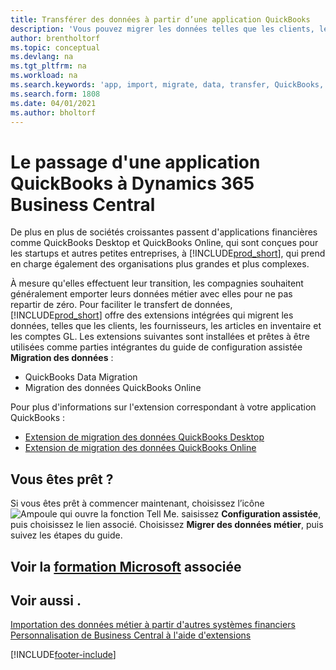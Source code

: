 ```yaml
---
title: Transférer des données à partir d’une application QuickBooks
description: 'Vous pouvez migrer les données telles que les clients, les fournisseurs, les articles en inventaire et les comptes du grand livre des applications QuickBooks vers Business Central.'
author: brentholtorf
ms.topic: conceptual
ms.devlang: na
ms.tgt_pltfrm: na
ms.workload: na
ms.search.keywords: 'app, import, migrate, data, transfer, QuickBooks, customize'
ms.search.form: 1808
ms.date: 04/01/2021
ms.author: bholtorf
---
```



# <a name="changing-from-a-quickbooks-app-to-dynamics-365-business-central" />Le passage d'une application QuickBooks à Dynamics 365 Business Central

De plus en plus de sociétés croissantes passent d'applications financières comme QuickBooks Desktop et QuickBooks Online, qui sont conçues pour les startups et autres petites entreprises, à [!INCLUDE[prod_short](includes/prod_short.md)], qui prend en charge également des organisations plus grandes et plus complexes. 

À mesure qu'elles effectuent leur transition, les compagnies souhaitent généralement emporter leurs données métier avec elles pour ne pas repartir de zéro. Pour faciliter le transfert de données, [!INCLUDE[prod_short](includes/prod_short.md)] offre des extensions intégrées qui migrent les données, telles que les clients, les fournisseurs, les articles en inventaire et les comptes GL. Les extensions suivantes sont installées et prêtes à être utilisées comme parties intégrantes du guide de configuration assistée **Migration des données** :

* QuickBooks Data Migration 
* Migration des données QuickBooks Online

Pour plus d'informations sur l'extension correspondant à votre application QuickBooks :   

* [Extension de migration des données QuickBooks Desktop](ui-extensions-quickbooks-data-migration.md)
* [Extension de migration des données QuickBooks Online](ui-extensions-quickbooks-online-data-migration.md)

## <a name="ready-now" />Vous êtes prêt ?

Si vous êtes prêt à commencer maintenant, choisissez l’icône ![Ampoule qui ouvre la fonction Tell Me.](media/ui-search/search_small.png "Dites-moi ce que vous voulez faire") saisissez **Configuration assistée**, puis choisissez le lien associé. Choisissez **Migrer des données métier**, puis suivez les étapes du guide.

## <a name="see-related-microsoft-trainingtrainingmodulesmigrate-data-dynamics-365-business-central" />Voir la [formation Microsoft](/training/modules/migrate-data-dynamics-365-business-central/) associée

## <a name="see-also" />Voir aussi .

[Importation des données métier à partir d'autres systèmes financiers](across-import-data-configuration-packages.md)  
[Personnalisation de Business Central à l'aide d'extensions](ui-extensions.md)   


[!INCLUDE[footer-include](includes/footer-banner.md)]
